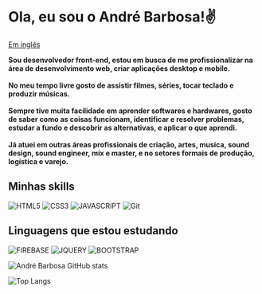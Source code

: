 # Ola, eu sou o André Barbosa!✌️ 
<p align="left">
<a href="/docs/readme_en.md">Em inglês</a>   
</p>

**Sou desenvolvedor front-end, estou em busca de me profissionalizar na área de desenvolvimento web, criar aplicações desktop e mobile.<br><br>
No meu tempo livre gosto de assistir filmes, séries, tocar teclado e produzir músicas.<br><br>
Sempre tive muita facilidade em aprender softwares e hardwares, gosto de saber como as coisas funcionam, identificar e resolver problemas, estudar a fundo e descobrir as alternativas, e aplicar o que aprendi.<br><br>
Já atuei em outras áreas profissionais de criação, artes, musica, sound design, sound engineer, mix e master, e no setores formais de produção, logística e varejo.**

## Minhas skills
![HTML5](https://img.shields.io/badge/HTML5-E34F26?style=for-the-badge&logo=html5&logoColor=white)
![CSS3](https://img.shields.io/badge/CSS3-1572B6?style=for-the-badge&logo=css3&logoColor=white)
![JAVASCRIPT](https://img.shields.io/badge/JavaScript-F7DF1E?style=for-the-badge&logo=javascript&logoColor=black)
![Git](https://img.shields.io/badge/GIT-E44C30?style=for-the-badge&logo=git&logoColor=white)

## Linguagens que estou estudando
![FIREBASE](https://img.shields.io/badge/Firebase-039BE5?style=for-the-badge&logo=Firebase&logoColor=white)
![JQUERY](https://img.shields.io/badge/jQuery-0769AD?style=for-the-badge&logo=jquery&logoColor=white)
![BOOTSTRAP](https://img.shields.io/badge/Bootstrap-563D7C?style=for-the-badge&logo=bootstrap&logoColor=white)

![André Barbosa GitHub stats](https://github-readme-stats.vercel.app/api?username=andrebdasilva&hide=contribs,prs,stars,issues&theme=tokyonight)

![Top Langs](https://github-readme-stats.vercel.app/api/top-langs/?username=andrebdasilva&theme=tokyonight)

